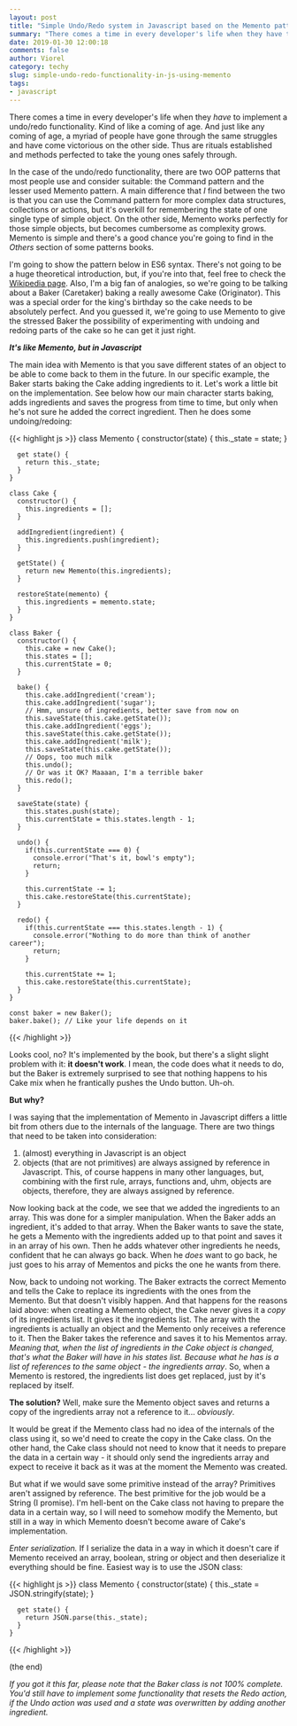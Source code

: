 ```yaml
---
layout: post
title: "Simple Undo/Redo system in Javascript based on the Memento pattern"
summary: "There comes a time in every developer's life when they have to implement a undo/redo functionality."
date: 2019-01-30 12:00:18
comments: false
author: Viorel
category: techy
slug: simple-undo-redo-functionality-in-js-using-memento
tags:
- javascript
---
```

There comes a time in every developer's life when they *have* to implement a undo/redo functionality. Kind of like a coming of age. And just like any coming of age, a myriad of people have gone through the same struggles and have come victorious on the other side. Thus are rituals established and methods perfected to take the young ones safely through.

In the case of the undo/redo functionality, there are two OOP patterns that most people use and consider suitable: the Command pattern and the lesser used Memento pattern. A main difference that *I* find between the two is that you can use the Command pattern for more complex data structures, collections or actions, but it's overkill for remembering the state of one single type of simple object. On the other side, Memento works perfectly for those simple objects, but becomes cumbersome as complexity grows. Memento is simple and there's a good chance you're going to find in the *Others* section of some patterns books.

I'm going to show the pattern below in ES6 syntax. There's not going to be a huge theoretical introduction, but, if you're into that, feel free to check the [Wikipedia page](https://en.wikipedia.org/wiki/Memento_pattern). Also, I'm a big fan of analogies, so we're going to be talking about a Baker (Caretaker) baking a really awesome Cake (Originator). This was a special order for the king's birthday so the cake needs to be absolutely perfect. And you guessed it, we're going to use Memento to give the stressed Baker the possibility of experimenting with undoing and redoing parts of the cake so he can get it just right.

***It's like Memento, but in Javascript***

The main idea with Memento is that you save different states of an object to be able to come back to them in the future. In our specific example, the Baker starts baking the Cake adding ingredients to it. Let's work a little bit on the implementation. See below how our main character starts baking, adds ingredients and saves the progress from time to time, but only when he's not sure he added the correct ingredient. Then he does some undoing/redoing:

{{< highlight js >}}
    class Memento {
      constructor(state) {
        this._state = state;
      }
    
      get state() {
        return this._state;
      }
    }
    
    class Cake {
      constructor() {
        this.ingredients = [];
      }
    
      addIngredient(ingredient) {
        this.ingredients.push(ingredient);
      }
    
      getState() {
        return new Memento(this.ingredients);
      }
    
      restoreState(memento) {
        this.ingredients = memento.state;
      }
    }
    
    class Baker {
      constructor() {
        this.cake = new Cake();
        this.states = [];
        this.currentState = 0;
      }
    
      bake() {
        this.cake.addIngredient('cream');
        this.cake.addIngredient('sugar');
        // Hmm, unsure of ingredients, better save from now on
        this.saveState(this.cake.getState());
        this.cake.addIngredient('eggs');
        this.saveState(this.cake.getState());
        this.cake.addIngredient('milk');
        this.saveState(this.cake.getState());
        // Oops, too much milk
        this.undo();
        // Or was it OK? Maaaan, I'm a terrible baker
        this.redo();
      }
    
      saveState(state) {
        this.states.push(state);
        this.currentState = this.states.length - 1;
      }
    
      undo() {
        if(this.currentState === 0) {
          console.error("That's it, bowl's empty");
          return;
        }
        
        this.currentState -= 1;
        this.cake.restoreState(this.currentState);
      }
    
      redo() {
        if(this.currentState === this.states.length - 1) {
          console.error("Nothing to do more than think of another career");
          return;
        }
    
        this.currentState += 1;
        this.cake.restoreState(this.currentState);
      }
    }
    
    const baker = new Baker();
    baker.bake(); // Like your life depends on it
{{< /highlight >}}

Looks cool, no? It's implemented by the book, but there's a slight slight problem with it: **it doesn't work**. I mean, the code does what it needs to do, but the Baker is extremely surprised to see that nothing happens to his Cake mix when he frantically pushes the Undo button. Uh-oh.

**But why?**

I was saying that the implementation of Memento in Javascript differs a little bit from others due to the internals of the language. There are two things that need to be taken into consideration: 
1. (almost) everything in Javascript is an object 
2. objects (that are not primitives) are always assigned by reference in Javascript. This, of course happens in many other languages, but, combining with the first rule, arrays, functions and, uhm, objects are objects, therefore, they are always assigned by reference.

Now looking back at the code, we see that we added the ingredients to an array. This was done for a simpler manipulation. When the Baker adds an ingredient, it's added to that array. When the Baker wants to save the state, he gets a Memento with the ingredients added up to that point and saves it in an array of his own. Then he adds whatever other ingredients he needs, confident that he can always go back. When he *does* want to go back, he just goes to his array of Mementos and picks the one he wants from there.

Now, back to undoing not working. The Baker extracts the correct Memento and tells the Cake to replace its ingredients with the ones from the Memento. But that doesn't visibly happen. And that happens for the reasons laid above: when creating a Memento object, the Cake never gives it a *copy* of its ingredients list. It gives it the ingredients list. The array with the ingredients is actually an object and the Memento only receives a reference to it. Then the Baker takes the reference and saves it to his Mementos array. *Meaning that, when the list of ingredients in the Cake object is changed, that's what the Baker will have in his states list. Because what he has is a list of references to the same object - the ingredients array*. So, when a Memento is restored, the ingredients list does get replaced, just by it's replaced by itself.

**The solution?** Well, make sure the Memento object saves and returns a copy of the ingredients array not a reference to it... *obviously*. 

It would be great if the Memento class had no idea of the internals of the class using it, so we'd need to create the copy in the Cake class. On the other hand, the Cake class should not need to know that it needs to prepare the data in a certain way - it should only send the ingredients array and expect to receive it back as it was at the moment the Memento was created.

But what if we would save some primitive instead of the array? Primitives aren't assigned by reference. The best primitive for the job would be a String (I promise). I'm hell-bent on the Cake class not having to prepare the data in a certain way, so I will need to somehow modify the Memento, but still in a way in which Memento doesn't become aware of Cake's implementation. 

*Enter serialization.* If I serialize the data in a way in which it doesn't care if Memento received an array, boolean, string or object and then deserialize it everything should be fine. Easiest way is to use the JSON class:

{{< highlight js >}}
    class Memento {
      constructor(state) {
        this._state = JSON.stringify(state);
      }
    
      get state() {
        return JSON.parse(this._state);
      }
    }
{{< /highlight >}}

(the end)

*If you got it this far, please note that the Baker class is not 100% complete. You'd still have to implement some functionality that resets the Redo action, if the Undo action was used and a state was overwritten by adding another ingredient.*
